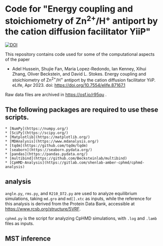 # Code for "Energy coupling and stoichiometry of Zn<sup>2+</sup>/H<sup>+</sup> antiport by the cation diffusion facilitator YiiP"

[![DOI](https://zenodo.org/badge/383897104.svg)](https://zenodo.org/badge/latestdoi/383897104)



This repository contains code used for some of the computational aspects of the paper

* Adel Hussein, Shujie Fan, Maria Lopez-Redondo, Ian Kenney, Xihui Zhang, Oliver Beckstein, and David L. Stokes. Energy coupling and stoichiometry of Zn<sup>2+</sup>/H<sup>+</sup> antiport by the cation diffusion facilitator YiiP. eLife, Apr 2023. doi: https://doi.org/10.7554/elife.87167.1

Raw data files are archived in https://osf.io/r95qu .

## The following packages are required to use these scripts.
    * [NumPy](https://numpy.org/)
    * [SciPy](https://scipy.org/)
    * [Matplotlib](https://matplotlib.org/)
    * [MDAnalysis](https://www.mdanalysis.org/)
    * [tqdm](https://github.com/tqdm/tqdm)
    * [seaborn](https://seaborn.pydata.org/)
    * [pandas](https://pandas.pydata.org/)
    * [multibind](https://github.com/Becksteinlab/multibind)
    * [CpHMD-Analysis](https://gitlab.com/shenlab-amber-cphmd/cphmd-analysis)

## analysis
`angle.py`, `rms.py`, and `R210_D72.py` are used to analyze equilibrium simulations, taking `md.gro` and `md[].xtc` as inputs, while the reference for this analysis is derived from the Protein Data Bank, accessible at https://www.rcsb.org/structure/5VRF.

`cphmd.py` is the script for analyzing CpHMD simulations, with `.log` and `.lamb` files as inputs.

## MST inference

